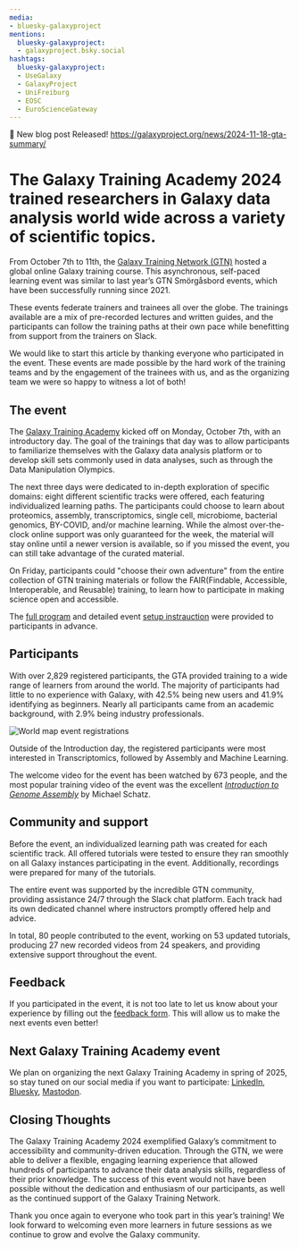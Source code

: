 ```yaml
---
media:
- bluesky-galaxyproject
mentions:
  bluesky-galaxyproject:
  - galaxyproject.bsky.social
hashtags:
  bluesky-galaxyproject:
  - UseGalaxy
  - GalaxyProject
  - UniFreiburg
  - EOSC
  - EuroScienceGateway
---
```

📝 New blog post Released!
https://galaxyproject.org/news/2024-11-18-gta-summary/

The Galaxy Training Academy 2024 trained researchers in Galaxy data analysis world wide across a variety of scientific topics.
==============================================================================================================================

From October 7th to 11th, the [Galaxy Training Network (GTN)](https://training.galaxyproject.org/) hosted a global online Galaxy training course. This asynchronous, self\-paced learning event was similar to last year’s GTN Smörgåsbord events, which have been successfully running since 2021\.

These events federate trainers and trainees all over the globe. The trainings available are a mix of pre\-recorded lectures and written guides, and the participants can follow the training paths at their own pace while benefitting from support from the trainers on Slack.

We would like to start this article by thanking everyone who participated in the event. These events are made possible by the hard work of the training teams and by the engagement of the trainees with us, and as the organizing team we were so happy to witness a lot of both!

The event
---------

The [Galaxy Training Academy](https://training.galaxyproject.org/training-material/events/galaxy-academy-2024.html) kicked off on Monday, October 7th, with an introductory day. The goal of the trainings that day was to allow participants to familiarize themselves with the Galaxy data analysis platform or to develop skill sets commonly used in data analyses, such as through the Data Manipulation Olympics.

The next three days were dedicated to in\-depth exploration of specific domains: eight different scientific tracks were offered, each featuring individualized learning paths. The participants could choose to learn about proteomics, assembly, transcriptomics, single cell, microbiome, bacterial genomics, BY\-COVID, and/or machine learning. While the almost over\-the\-clock online support was only guaranteed for the week, the material will stay online until a newer version is available, so if you missed the event, you can still take advantage of the curated material.

On Friday, participants could "choose their own adventure" from the entire collection of GTN training materials or follow the FAIR(Findable, Accessible, Interoperable, and Reusable) training, to learn how to participate in making science open and accessible.

The [full program](https://training.galaxyproject.org/training-material/events/galaxy-academy-2024.html#program) and detailed event [setup instrauction](https://training.galaxyproject.org/training-material/events/galaxy-academy-2024.html#setup) were provided to participants in advance.

Participants
------------

With over 2,829 registered participants, the GTA provided training to a wide range of learners from around the world. The majority of participants had little to no experience with Galaxy, with 42\.5% being new users and 41\.9% identifying as beginners. Nearly all participants came from an academic background, with 2\.9% being industry professionals.

![World map event registrations](https://galaxyproject.org/news/2024-11-18-gta-summary/GTA_participant_registrations.jpeg)

Outside of the Introduction day, the registered participants were most interested in Transcriptomics, followed by Assembly and Machine Learning.

The welcome video for the event has been watched by 673 people, and the most popular training video of the event was the excellent [*Introduction to Genome Assembly*](https://www.youtube.com/watch?v=9WZe7VGtr-k) by Michael Schatz.

Community and support
---------------------

Before the event, an individualized learning path was created for each scientific track. All offered tutorials were tested to ensure they ran smoothly on all Galaxy instances participating in the event. Additionally, recordings were prepared for many of the tutorials.

The entire event was supported by the incredible GTN community, providing assistance 24/7 through the Slack chat platform. Each track had its own dedicated channel where instructors promptly offered help and advice.

In total, 80 people contributed to the event, working on 53 updated tutorials, producing 27 new recorded videos from 24 speakers, and providing extensive support throughout the event.

Feedback
--------

If you participated in the event, it is not too late to let us know about your experience by filling out the [feedback form](https://forms.gle/QxJ611JYfm5Uqq998). This will allow us to make the next events even better!

Next Galaxy Training Academy event
----------------------------------

We plan on organizing the next Galaxy Training Academy in spring of 2025, so stay tuned on our social media if you want to participate: [LinkedIn](https://www.linkedin.com/groups/4907635/), [Bluesky](https://bsky.app/profile/galaxyproject.bsky.social), [Mastodon](https://mstdn.science/@galaxyproject).

Closing Thoughts
----------------

The Galaxy Training Academy 2024 exemplified Galaxy’s commitment to accessibility and community\-driven education. Through the GTN, we were able to deliver a flexible, engaging learning experience that allowed hundreds of participants to advance their data analysis skills, regardless of their prior knowledge. The success of this event would not have been possible without the dedication and enthusiasm of our participants, as well as the continued support of the Galaxy Training Network.

Thank you once again to everyone who took part in this year’s training! We look forward to welcoming even more learners in future sessions as we continue to grow and evolve the Galaxy community.